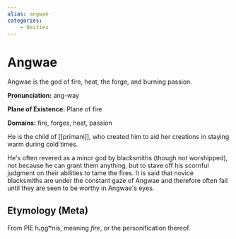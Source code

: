 ```yaml
---
alias: angwae
categories:
    - Deities
---
```

# Angwae

Angwae is the god of fire, heat, the forge, and burning passion.

**Pronunciation:** ang-way

**Plane of Existence:** Plane of fire

**Domains:** fire, forges, heat, passion

He is the child of [[primani]], who created him to aid her creations in staying warm during cold times.

He's often revered as a minor god by blacksmiths (though not worshipped), not because he can grant them anything, but to stave off his scornful judgment on their abilities to tame the fires. It is said that novice blacksmiths are under the constant gaze of Angwae and therefore often fail until they are seen to be worthy in Angwae's eyes.

## Etymology (Meta)

From PIE h₁n̥gʷnís, meaning *fire*, or the personification thereof.
